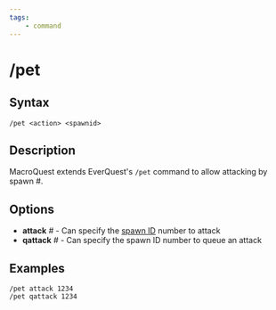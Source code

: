 ```yaml
---
tags:
    - command
---
```

# /pet

## Syntax

<!--cmd-syntax-start-->
```eqcommand
/pet <action> <spawnid>
```
<!--cmd-syntax-end-->

## Description
<!--cmd-desc-start-->
MacroQuest extends EverQuest's `/pet` command to allow attacking by spawn #.
<!--cmd-desc-end-->

## Options

- **attack** _#_ - Can specify the [spawn ID](../data-types/datatype-spawn.md#ID) number to attack
- **qattack** _#_ - Can specify the spawn ID number to queue an attack

## Examples

```text
/pet attack 1234
/pet qattack 1234
```

